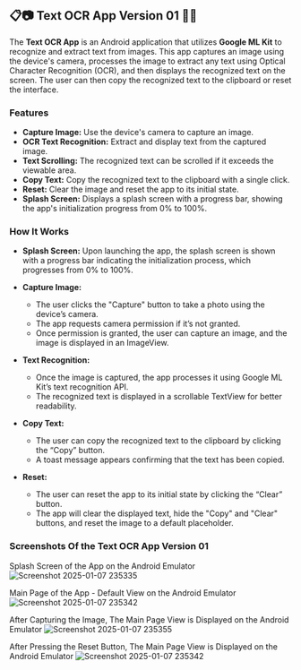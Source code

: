 ## 📋📷 Text OCR App Version 01 📸📄

The **Text OCR App** is an Android application that utilizes **Google ML Kit** to recognize and extract text from images. This app captures an image using the device's camera, processes the image to extract any text using Optical Character Recognition (OCR), and then displays the recognized text on the screen. The user can then copy the recognized text to the clipboard or reset the interface.

### Features

+ **Capture Image:** Use the device's camera to capture an image.
+ **OCR Text Recognition:** Extract and display text from the captured image.
+ **Text Scrolling:** The recognized text can be scrolled if it exceeds the viewable area.
+ **Copy Text:** Copy the recognized text to the clipboard with a single click.
+ **Reset:** Clear the image and reset the app to its initial state.
+ **Splash Screen:** Displays a splash screen with a progress bar, showing the app's initialization progress from 0% to 100%.


### How It Works

- **Splash Screen:** Upon launching the app, the splash screen is shown with a progress bar indicating the initialization process, which progresses from 0% to 100%.
  
- **Capture Image:**
   + The user clicks the "Capture" button to take a photo using the device’s camera.
   + The app requests camera permission if it’s not granted.
   + Once permission is granted, the user can capture an image, and the image is displayed in an ImageView.
    
- **Text Recognition:**
   + Once the image is captured, the app processes it using Google ML Kit’s text recognition API.
   + The recognized text is displayed in a scrollable TextView for better readability.
     
- **Copy Text:**
   + The user can copy the recognized text to the clipboard by clicking the “Copy” button.
   + A toast message appears confirming that the text has been copied.

- **Reset:**
   + The user can reset the app to its initial state by clicking the “Clear” button.
   + The app will clear the displayed text, hide the "Copy" and "Clear" buttons, and reset the image to a default placeholder.
 
### Screenshots Of the Text OCR App Version 01 


Splash Screen of the App on the Android Emulator
![Screenshot 2025-01-07 235335](https://github.com/user-attachments/assets/c9c40821-1145-48cf-85e1-7930f2f175b1)


Main Page of the App - Default View on the Android Emulator
![Screenshot 2025-01-07 235342](https://github.com/user-attachments/assets/8b9cf32e-2a10-41d8-98ca-56a94e2a9c3d)


After Capturing the Image, The Main Page View is Displayed on the Android Emulator
![Screenshot 2025-01-07 235355](https://github.com/user-attachments/assets/3ccee427-7f3d-41cd-bdbe-2a8ee51b4a77)


After Pressing the Reset Button, The Main Page View is Displayed on the Android Emulator
![Screenshot 2025-01-07 235342](https://github.com/user-attachments/assets/8b9cf32e-2a10-41d8-98ca-56a94e2a9c3d)



  



